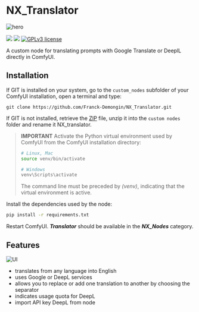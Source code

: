 # NX_Translator

![hero](https://github.com/user-attachments/assets/95bdcfd6-a581-4f41-9652-25db0d3fe1ac)

<img src="https://img.shields.io/badge/Python-3.10-blue" /> <img src="https://img.shields.io/badge/ComfyUI-orange" /> [![GPLv3 license](https://img.shields.io/badge/License-GPLv3-blue.svg)](http://perso.crans.org/besson/LICENSE.html)

A custom node for translating prompts with Google Translate or DeeplL directly in ComfyUI.

## Installation

If GIT is installed on your system, go to the `custom_nodes` subfolder of your ComfyUI installation, open a terminal and type: 
```:bash
git clone https://github.com/Franck-Demongin/NX_Translator.git
```

If GIT is not installed, retrieve the [ZIP](https://github.com/Franck-Demongin/NX_Translator/archive/refs/heads/main.zip) file, unzip it into the `custom nodes` folder and rename it NX_translator.

> **IMPORTANT** 
> Activate the Python virtual environment used by ComfyUI
from the ComfyUI installation directory:
> ```bash
> # Linux, Mac
> source venv/bin/activate
>```
>```bash
> # Windows
> venv\Scripts\activate
>```
>The command line must be preceded by *(venv)*, indicating that the virtual environment is active.

Install the dependencies used by the node:
```bash
pip install -r requirements.txt
```
Restart ComfyUI. ***Translator*** should be available in the ***NX_Nodes*** category.

## Features

![UI](https://github.com/user-attachments/assets/c40d7e22-f94e-428f-8967-1f9069b4a2cc)

- translates from any language into English
- uses Google or DeepL services
- allows you to replace or add one translation to another by choosing the separator
- indicates usage quota for DeepL
- import API key DeepL from node


